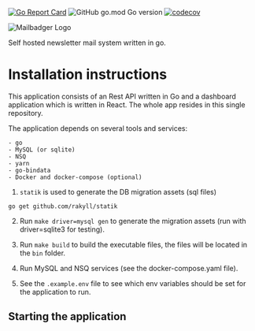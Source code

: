 [![Go Report Card](https://goreportcard.com/badge/github.com/mailbadger/app)](https://goreportcard.com/report/github.com/mailbadger/app)
![GitHub go.mod Go version](https://img.shields.io/github/go-mod/go-version/mailbadger/app)
[![codecov](https://codecov.io/gh/mailbadger/app/branch/master/graph/badge.svg)](https://codecov.io/gh/mailbadger/app)

![Mailbadger Logo](https://github.com/mailbadger/app/blob/assets/Mailbadger_MascotWordMarkOutline_Black.png?raw=true "Mailbadger Logo")

Self hosted newsletter mail system written in go.

# Installation instructions

This application consists of an Rest API written in Go and a dashboard application which is written in React. The whole app resides in this single repository.

The application depends on several tools and services:
    
    - go
    - MySQL (or sqlite)
    - NSQ
    - yarn
    - go-bindata
    - Docker and docker-compose (optional)

1. `statik` is used to generate the DB migration assets (sql files)

```
go get github.com/rakyll/statik
```

2. Run `make driver=mysql gen` to generate the migration assets (run with driver=sqlite3 for testing).

3. Run `make build` to build the executable files, the files will be located in the `bin` folder.

4. Run MySQL and NSQ services (see the docker-compose.yaml file).

5. See the `.example.env` file to see which env variables should be set for the application to run.

## Starting the application